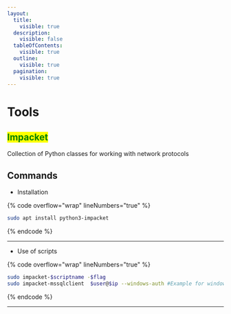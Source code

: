 ```yaml
---
layout:
  title:
    visible: true
  description:
    visible: false
  tableOfContents:
    visible: true
  outline:
    visible: true
  pagination:
    visible: true
---
```


# Tools

## <mark style="color:green;">Impacket</mark>&#x20;

Collection of Python classes for working with network protocols

## Commands

* Installation

{% code overflow="wrap" lineNumbers="true" %}
```bash
sudo apt install python3-impacket
```
{% endcode %}

***

* Use of scripts

{% code overflow="wrap" lineNumbers="true" %}
```bash
sudo impacket-$scriptname -$flag
sudo impacket-mssqlclient  $user@$ip --windows-auth #Example for windows authentication in sql server
```
{% endcode %}

***

